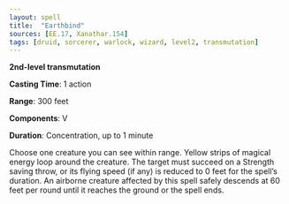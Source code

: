 ```yaml
---
layout: spell
title:  "Earthbind"
sources: [EE.17, Xanathar.154]
tags: [druid, sorcerer, warlock, wizard, level2, transmutation]
---
```


**2nd-level transmutation**

**Casting Time**: 1 action

**Range**: 300 feet

**Components**: V

**Duration**: Concentration, up to 1 minute

Choose one creature you can see within range. Yellow strips of magical energy loop around the creature. The target must succeed on a Strength saving throw, or its flying speed (if any) is reduced to 0 feet for the spell’s duration. An airborne creature affected by this spell safely descends at 60 feet per round until it reaches the ground or the spell ends.
